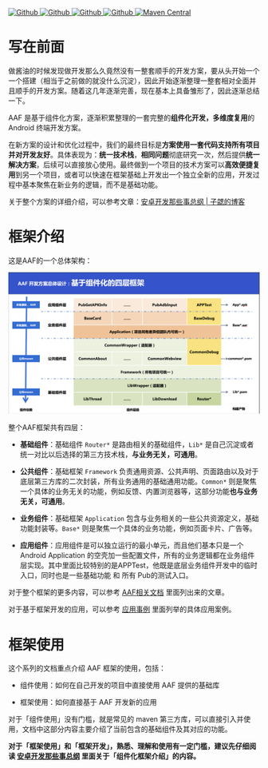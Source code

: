 [ ![Github](https://img.shields.io/badge/bihe0832-AndroidAppFactory-brightgreen?style=social) ](https://github.com/bihe0832/AndroidAppFactory)
[ ![Github](https://img.shields.io/github/last-commit/bihe0832/AndroidAppFactory) ](https://github.com/bihe0832/AndroidAppFactory)
[ ![Github](https://img.shields.io/github/stars/bihe0832/AndroidAppFactory?style=social) ](https://github.com/bihe0832/AndroidAppFactory)
[ ![Github](https://img.shields.io/bitbucket/issues/bihe0832/AndroidAppFactory) ](https://github.com/bihe0832/AndroidAppFactory)
[ ![Maven Central](https://img.shields.io/maven-central/v/com.bihe0832.android/lib-wrapper) ](https://search.maven.org/artifact/com.bihe0832.android/lib-wrapper)


# 写在前面

做酱油的时候发现做开发那么久竟然没有一整套顺手的开发方案，要从头开始一个一个搭建（相当于之前做的就没什么沉淀），因此开始逐渐整理一整套相对全面并且顺手的开发方案。随着这几年逐渐完善，现在基本上具备雏形了，因此逐渐总结一下。

AAF 是基于组件化方案，逐渐积累整理的一套完整的**组件化开发，多维度复用**的 Android 终端开发方案。

在新方案的设计和优化过程中，我们的最终目标是**方案使用一套代码支持所有项目并对开发友好**。具体表现为：**统一技术栈**，**相同问题**彻底研究一次，然后提供**统一解决方案**，后续可以直接放心使用。最终做到一个项目的技术方案可以**高效便捷复用**到另一个项目，或者可以快速在框架基础上开发出一个独立全新的应用，开发过程中基本聚焦在新业务的逻辑，而不是基础功能。

关于整个方案的详细介绍，可以参考文章：[安卓开发那些事总纲 \| 子勰的博客](https://blog.bihe0832.com/android-dev-summary.html)

# 框架介绍

这是AAF的一个总体架构：

<img src="./aaf_architecture.png" />

整个AAF框架共有四层：

- **基础组件**：基础组件 `Router*` 是路由相关的基础组件，`Lib*` 是自己沉淀或者统一对比以后选择的第三方技术栈，**与业务无关，可通用**。

- **公共组件**：基础框架 `Framework` 负责通用资源、公共声明、页面路由以及对于底层第三方库的二次封装，所有业务通用的基础通用功能。`Common*` 则是聚焦一个具体的业务无关的功能，例如反馈、内置浏览器等，这部分功能**也与业务无关，可通用**。

- **业务组件**：基础框架 `Application` 包含与业务相关的一些公共资源定义，基础功能封装等。`Base*` 则是聚焦一个具体的业务功能，例如页面卡片、广告等。

- **应用组件**：应用组件是可以独立运行的最小单元，而且他们基本只是一个Android Application 的空壳加一些配置文件，所有的业务逻辑都在业务组件层实现。其中里面比较特别的是APPTest，他既是底层业务组件开发中的临时入口，同时也是一些基础功能 和 所有 Pub的测试入口。

对于整个框架的更多内容，可以参考 [AAF相关文档](./summary/links.md) 里面列出来的文章。

对于基于框架开发的应用，可以参考 [应用事例](./summary/samples.md) 里面列举的具体应用案例。

# 框架使用

这个系列的文档重点介绍 AAF 框架的使用，包括：

- 组件使用：如何在自己开发的项目中直接使用 AAF 提供的基础库

- 框架使用：如何直接基于 AAF 开发新的应用

对于「组件使用」没有门槛，就是常见的 maven 第三方库，可以直接引入并使用，文档中这部分内容主要介绍了当前包含的基础组件及其对应的功能。

**对于「框架使用」和「框架开发」，熟悉、理解和使用有一定门槛，建议先仔细阅读 [安卓开发那些事总纲](https://blog.bihe0832.com/android-dev-summary.html) 里面关于「组件化框架介绍」的内容。**

